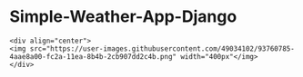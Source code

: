 # Simple-Weather-App-Django
 

    <div align="center">
    <img src="https://user-images.githubusercontent.com/49034102/93760785-4aae8a00-fc2a-11ea-8b4b-2cb907dd2c4b.png" width="400px"</img> 
    </div>
